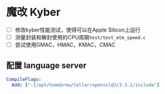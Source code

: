 # 魔改 Kyber
- [ ] 修改kyber性能测试，使得可以在Apple Silicon上运行
- [ ] 测量封装和解封使用的CPU周期`test/test_etm_speed.c`
- [ ] 尝试使用GMAC，HMAC，KMAC，CMAC

## 配置 language server

```yaml
CompileFlags:
  Add: ["-I/opt/homebrew/Cellar/openssl@3/3.3.1/include"]
```
